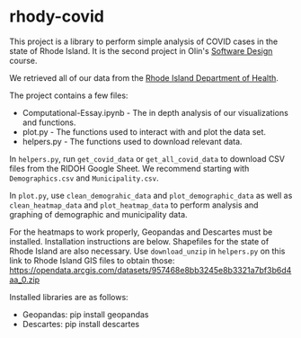 # rhody-covid

This project is a library to perform simple analysis of COVID cases
in the state of Rhode Island. It is the second project in Olin's
[Software Design](https://softdes.olin.edu) course.

We retrieved all of our data from the [Rhode Island Department of Health](https://ri-department-of-health-covid-19-data-rihealth.hub.arcgis.com/).

The project contains a few files:
* Computational-Essay.ipynb -  The in depth analysis of our visualizations and functions.
* plot.py - The functions used to interact with and plot the data set.
* helpers.py - The functions used to download relevant data.

In `helpers.py`, run `get_covid_data` or `get_all_covid_data` to download CSV files from the RIDOH Google Sheet. We recommend starting with `Demographics.csv` and `Municipality.csv`.

In `plot.py`, use `clean_demograhic_data` and `plot_demographic_data` as well as `clean_heatmap_data` and `plot_heatmap_data` to perform analysis and graphing of demographic and municipality data.

For the heatmaps to work properly, Geopandas and Descartes must be installed. Installation instructions are below.
Shapefiles for the state of Rhode Island are also necessary. Use `download_unzip` in `helpers.py` on this link to Rhode Island GIS files to obtain those: https://opendata.arcgis.com/datasets/957468e8bb3245e8b3321a7bf3b6d4aa_0.zip


Installed libraries are as follows:
* Geopandas: pip install geopandas
* Descartes: pip install descartes